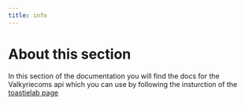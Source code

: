 ```yaml
---
title: info
---
```


# About this section

In this section of the documentation you will find the docs for the Valkyriecoms api which you can use by following the insturction of the [toastielab page](https://toastielab.dev/Valkyriecoms/-/packages/npm/valkyrie-js/0.0.24)